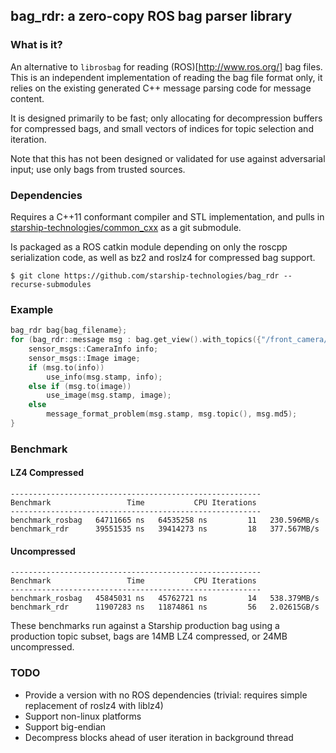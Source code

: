bag_rdr: a zero-copy ROS bag parser library
-------------------------------------------------

### What is it?

An alternative to `librosbag` for reading (ROS)[http://www.ros.org/]
bag files. This is an independent implementation of reading the bag
file format only, it relies on the existing generated C++ message
parsing code for message content.

It is designed primarily to be fast; only allocating for decompression
buffers for compressed bags, and small vectors of indices for topic
selection and iteration.

Note that this has not been designed or validated for use against
adversarial input; use only bags from trusted sources.

### Dependencies

Requires a C++11 conformant compiler and STL implementation, and
pulls in [starship-technologies/common_cxx](https://github.com/starship-technologies/common_cxx)
as a git submodule.

Is packaged as a ROS catkin module depending on only the roscpp
serialization code, as well as bz2 and roslz4 for compressed bag support.

   `$ git clone https://github.com/starship-technologies/bag_rdr --recurse-submodules`

### Example

```cpp
bag_rdr bag{bag_filename};
for (bag_rdr::message msg : bag.get_view().with_topics({"/front_camera/camera_info", "/front_camera/image"})) {
    sensor_msgs::CameraInfo info;
    sensor_msgs::Image image;
    if (msg.to(info))
        use_info(msg.stamp, info);
    else if (msg.to(image))
        use_image(msg.stamp, image);
    else
        message_format_problem(msg.stamp, msg.topic(), msg.md5);
}
```

### Benchmark

#### LZ4 Compressed
```
--------------------------------------------------------
Benchmark                 Time           CPU Iterations
--------------------------------------------------------
benchmark_rosbag   64711665 ns   64535258 ns         11   230.596MB/s
benchmark_rdr      39551535 ns   39414273 ns         18   377.567MB/s
```

#### Uncompressed
```
--------------------------------------------------------
Benchmark                 Time           CPU Iterations
--------------------------------------------------------
benchmark_rosbag   45845031 ns   45762721 ns         14   538.379MB/s
benchmark_rdr      11907283 ns   11874861 ns         56   2.02615GB/s
```

These benchmarks run against a Starship production bag using a production topic subset,
bags are 14MB LZ4 compressed, or 24MB uncompressed.

### TODO

* Provide a version with no ROS dependencies (trivial: requires simple replacement of roslz4 with liblz4)
* Support non-linux platforms
* Support big-endian
* Decompress blocks ahead of user iteration in background thread


